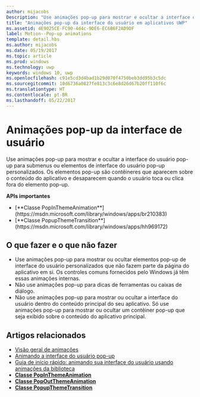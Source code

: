 ```yaml
---
author: mijacobs
Description: "Use animações pop-up para mostrar e ocultar a interface do usuário pop-up para submenus ou elementos de interface do usuário pop-up personalizados. Os elementos pop-up são contêineres que aparecem sobre o conteúdo do aplicativo e desaparecem quando o usuário toca ou clica fora do elemento pop-up."
title: "Animações pop-up da interface do usuário em aplicativos UWP"
ms.assetid: 4E9025CE-FC90-4d4c-9DE6-EC6B6F2AD9DF
label: Motion--Pop-up animations
template: detail.hbs
ms.author: mijacobs
ms.date: 05/19/2017
ms.topic: article
ms.prod: windows
ms.technology: uwp
keywords: windows 10, uwp
ms.openlocfilehash: c91e5cd3d4bad1b29d070f4750beb3dd95b3c5dc
ms.sourcegitcommit: 10d6736a0827fe813c3c6e8d26d67b20ff110f6c
ms.translationtype: HT
ms.contentlocale: pt-BR
ms.lasthandoff: 05/22/2017
---
```

# <a name="pop-up-ui-animations"></a>Animações pop-up da interface de usuário

<link rel="stylesheet" href="https://az835927.vo.msecnd.net/sites/uwp/Resources/css/custom.css">

Use animações pop-up para mostrar e ocultar a interface do usuário pop-up para submenus ou elementos de interface do usuário pop-up personalizados. Os elementos pop-up são contêineres que aparecem sobre o conteúdo do aplicativo e desaparecem quando o usuário toca ou clica fora do elemento pop-up.

<div class="important-apis" >
<b>APIs importantes</b><br/>
<ul>
<li>[**Classe PopInThemeAnimation**](https://msdn.microsoft.com/library/windows/apps/br210383)</li>
<li>[**Classe PopupThemeTransition**](https://msdn.microsoft.com/library/windows/apps/hh969172)</li>
</ul>
</div>


## <a name="dos-and-donts"></a>O que fazer e o que não fazer


-   Use animações pop-up para mostrar ou ocultar elementos pop-up de interface do usuário personalizados que não fazem parte da página do aplicativo em si. Os controles comuns fornecidos pelo Windows já têm essas animações internas.
-   Não use animações pop-up para dicas de ferramentas ou caixas de diálogo.
-   Não use animações pop-up para mostrar ou ocultar a interface do usuário dentro do conteúdo principal do seu aplicativo. Só use animações pop-up para mostrar ou ocultar um contêiner pop-up que seja exibido sobre o conteúdo do aplicativo principal.

## <a name="related-articles"></a>Artigos relacionados

* [Visão geral de animações](https://msdn.microsoft.com/library/windows/apps/mt187350)
* [Animando a interface do usuário pop-up](https://msdn.microsoft.com/library/windows/apps/xaml/jj649433)
* [Guia de início rápido: animando sua interface do usuário usando animações da biblioteca](https://msdn.microsoft.com/library/windows/apps/xaml/hh452703)
* [**Classe PopInThemeAnimation**](https://msdn.microsoft.com/library/windows/apps/br210383)
* [**Classe PopOutThemeAnimation**](https://msdn.microsoft.com/library/windows/apps/br210391)
* [**Classe PopupThemeTransition**](https://msdn.microsoft.com/library/windows/apps/hh969172)

 

 




